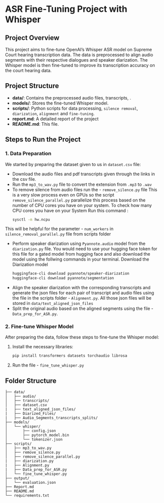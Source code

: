 # ASR Fine-Tuning Project with Whisper

## Project Overview
This project aims to fine-tune OpenAI’s Whisper ASR model on Supreme Court hearing transcription data. The data is preprocessed to align audio segments with their respective dialogues and speaker diarization. The Whisper model is then fine-tuned to improve its transcription accuracy on the court hearing data.

## Project Structure
- **data/**: Contains the preprocessed audio files, transcripts, .
- **models/**: Stores the fine-tuned Whisper model.
- **scripts/**: Python scripts for data processing, `silence removal`, `diarization`, `alignment` and `fine-tuning`.
- **report.md**: A detailed report of the project
- **README.md**: This file.

## Steps to Run the Project

### 1. Data Preparation
We started by preparing the dataset given to us in `dataset.csv` file:
- Download the audio files and pdf transcripts given through the links in the csv file.
- Run the `mp3_to_wav.py` file to convert the extension from `.mp3` to `.wav`
- To remove silence from audio files run the - `remove_silence.py` file
  This is a very slow process even on GPUs so the script `remove_silence_parallel.py` parallelize this process based on the number of CPU cores 
  you have on your system.
  To check how many CPU cores you have on your System Run this command :
   ```bash 
   sysctl -n hw.ncpu
   ```
This will be helpful for the parameter - `num_workers` in `silence_removal_parallel.py` file from scripts folder 
- Perform speaker diarization using `Pyannote.audio` model from the `diarization.py` file. You would need to use your hugging face token for this file for a gated model from hugging face and also download the model using the follwing commands in your terminal. 
Download the Diarization model
   ```bash
   huggingface-cli download pyannote/speaker-diarization
   huggingface-cli download pyannote/segmentation
- Align the speaker diarization with the corresponding transcripts and generate the json files for each pair of transcript and audio files using the file in the scripts folder - `Alignment.py`. All those json files will be stored in `data/text_aligned_json_files`
- Split the original audio based on the aligned segments using the file - `Data_prep_for_ASR.py`. 

### 2. Fine-tune Whisper Model
After preparing the data, follow these steps to fine-tune the Whisper model:
1. Install the necessary libraries:
   ```bash
   pip install transformers datasets torchaudio librosa
2. Run the file - `fine_tune_whisper.py`


## Folder Structure 
```ASR_Fine_Tuning_Project/
├── data/                       
│   ├── audio/                  
│   ├── transcripts/            
│   ├── dataset.csv
|   ├── text_aligned_json_files/
|   ├── Diarized_Files/
|   ├── Audio_Segments_transcripts_splits/                                     
├── models/                     
│   └── whisper/                
│       ├── config.json         
│       ├── pytorch_model.bin   
│       └── tokenizer.json      
├── scripts/                    
│   ├── mp3_to_wav.py         
│   ├── remove_silence.py
│   ├── remove_silence_parallel.py
|   ├── diarization.py 
|   ├── Alignment.py
|   ├── Data_prep_for_ASR.py
│   └── fine_tune_whisper.py
├── output/                     
│   └── evaluation.json         
├── Report.md                   
├── README.md                   
└── requirements.txt
```
